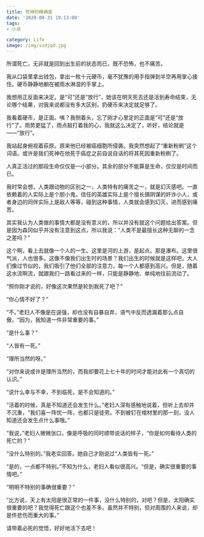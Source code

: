 ```yaml
---
title: 死神的精确度
date: '2020-08-31 19:13:00'
tags: 
- 小说

category: Life
image: /img/ssdjqd.jpg
---
```


所谓死亡，无非就是回到出生前的状态而已，既不恐怖，也不痛苦。

我从口袋里拿出钱包，拿出一枚十元硬币，毫不犹豫的用手指弹到半空再用掌心接住。硬币静静地躺在被雨水淋湿的手掌上。

我想用正反面来决定。是“可”还是“放行”，她该在明天死去还是活到寿命结束，无论哪个结果，对我来说都没有多大区别，扔硬币来决定就足够了。

我看着硬币，是正面。咦？我侧着头，忘了刚才心里定的正面是“可”还是“放行”了。雨势更猛了，雨点敲打着我的心，我就这么决定了，听好，结论就是——“放行”。

我站起身俯视着荻原。原来他已经被癌细胞所侵袭。我突然想起了“重新粉刷”这个词语。或许是我们死神在他死于癌症之前自说自话的将其死因重新粉刷了。

人真正活过的那段生命仅仅是一小部分。其余的部分不能算是生命，仅仅是时间而已。

我时常会想，人类跟动物的区别之一，人类特有的痛苦之一，就是幻灭感吧。一直依赖着的人实际上是个胆小鬼，信任的英雄实际上是个擅长搞阴谋的奸诈小人，或者身边的同伴实际上是敌人等等，碰到这种事情，人类就会感到幻灭，进而感到痛苦。

其实我认为人类做的事情大都是没有意义的，所以并没有就这个问题给出答案。但是因为森冈似乎并没有注意到这点，所以我说：“人类不是最擅长这种无聊的一念之差吗？”

这个啊，看上去就像一个人的一生。这里是河的上游，是起点。那是瀑布。这里很气派，人也很多。这像不像我们出生时的场景？我们出生的时候就是这样吧，大人们像过节似的，我们吸引了他们全部的注意力，每一个人都感到高兴。但是，随着这水流啊流，就跟我们一路看过来的一样，只能是静静地、单纯地往前流动了。

“照你刚才说的，好像这次果然是轮到我死了吧？”

“你心情不好了？”

“不。”老妇人不像是在逞强，却也没有自暴自弃，语气中反而透漏着那么点自傲，“因为，我知道一件非常重要的事。”

“是什么事？”

“人皆有一死。”

“理所当然的呀。”

“对你来说或许是理所当然的，而我却要花上七十年的时间才能对此有一个真切的认识。”

“说什么幸与不幸，不到临死，是不会知道的。”

“活着的时候，真是不知道还会发生什么。”老妇人深有感触地说着，但听上去却并不沉重，“我们喜一阵忧一阵，也都只是徒劳。不到被钉在棺材里的那一刻，没人知道还会发生点什么事哦。”

“我说，”老妇人微微张口，像是呼吸的同时顺带说话的样子，“你是如何看待人类的死亡的？”

“没什么特别的。”我老实回答。她自己才刚说过“人类皆有一死。”

“是的，一点都不特别。”不知为什么，老妇人看似很高兴。“但是，确实很重要的事情吧。”

“明明不特别的事确很重要？”

“比方说，天上有太阳是很正常的一件事，没什么特别的，对吧？但是，太阳确实很重要的吧？我觉得死亡跟这个也差不多。虽然并不特别，但对周围的人来说，却是件悲伤而重大的事。”

请带着必死的觉悟，好好地活下去吧！
